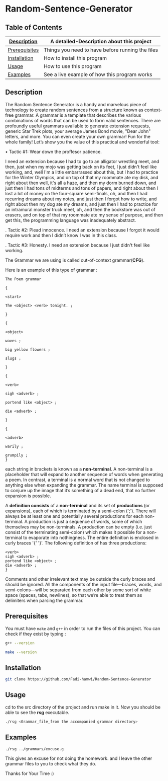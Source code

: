 # Random-Sentence-Generator

## Table of Contents
[Description](#Description) | A detailed-Description about this project
-------------------------------  | --------------------------------------------------
[Prerequisites](#Prerequisites)  |  Things you need to have before running the files
[Installation](#Installation) | How to install this program
[Usage](#Usage) | How to use this program
[Examples](#Examples) | See a live example of how this program works



## Description
The Random Sentence Generator is a handy and marvelous piece of technology to create
random sentences from a structure known as context-free grammar. A grammar is a
template that describes the various combinations of words that can be used to form
valid sentences. There are profoundly useful grammars available to generate extension
requests, generic Star Trek plots, your average James Bond movie, "Dear John" letters,
and more. You can even create your own grammar! Fun for the whole family! Let’s
show you the value of this practical and wonderful tool:

• Tactic #1: Wear down the proffesor patience.

  I need an extension because I had to go to an alligator wrestling meet, and then, just when
  my mojo was getting back on its feet, I just didn't feel like working, and, well I'm a little
  embarrassed about this, but I had to practice for the Winter Olympics, and on top of that
  my roommate ate my disk, and right about then well, it's all a haze, and then my dorm
  burned down, and just then I had tons of midterms and tons of papers, and right about then I
  lost a lot of money on the four-square semi-finals, oh, and then I had recurring dreams
  about my notes, and just then I forgot how to write, and right about then my dog ate my
  dreams, and just then I had to practice for an intramural monster truck meet, oh, and then
  the bookstore was out of erasers, and on top of that my roommate ate my sense of purpose,
  and then get this, the programming language was inadequately abstract.

. Tactic #2: Plead innocence.
I need an extension because I forgot it would require work and then I didn’t know I was in
this class.

. Tactic #3: Honesty.
I need an extension because I just didn't feel like working.

The Grammar we are using is called out-of-context grammar(**CFG**).

Here is an example of this type of grammar :
```
The Poem grammar

{

<start>
  
The <object> <verb> tonight. ;

}

{

<object>
  
waves ;

big yellow flowers ;

slugs ;

}

{

<verb>
  
sigh <adverb> ;

portend like <object> ;

die <adverb> ;

}

{

<adverb>
  
warily ;

grumpily ;
}
```

each string in brackets is known as a **non-terminal**. A non-terminal is a
placeholder that will expand to another sequence of words when generating a poem. In
contrast, a terminal is a normal word that is not changed to anything else when
expanding the grammar. The name terminal is supposed to conjure up the image that
it’s something of a dead end, that no further expansion is possible.

A **definition consists** of a **non-terminal** and its set of **productions** (or expansions), each
of which is terminated by a semi-colon (';'). There will always be at least one and
potentially several productions for each non-terminal. A production is just a sequence of
words, some of which themselves may be non-terminals. A production can be empty
(i.e. just consist of the terminating semi-colon) which makes it possible for a non-terminal to evaporate into nothingness. The entire definition is enclosed in curly braces
'{' '}'. The following definition of <verb> has three productions:
```{
<verb>
sigh <adverb> ;
portend like <object> ;
die <adverb> ;
}
```
Comments and other irrelevant text may be outside the curly braces and should be
ignored. All the components of the input file—braces, words, and semi-colons—will be
separated from each other by some sort of white space (spaces, tabs, newlines), so that
we’re able to treat them as delimiters when parsing the grammar.

## Prerequisites
You must have `make` and `g++` in order to run the files of this project.
You can check if they exist by typing : 
``` bash
g++ --version
```
``` bash
make --version
```

## Installation
```bash
git clone https://github.com/Fadi-hamwi/Random-Sentence-Generator
```

## Usage
cd to the src directory of the project and run make in it.
Now you should be able to see the **rsg** executable.
``` bash
./rsg <Grammar_file_from the accompanied grammar directory>
```

## Examples
```bash
./rsg ../grammars/excuse.g
```
This gives an excuse for not doing the homework.
and I leave the other grammar files to you to check what they do.

Thanks for Your Time :)
